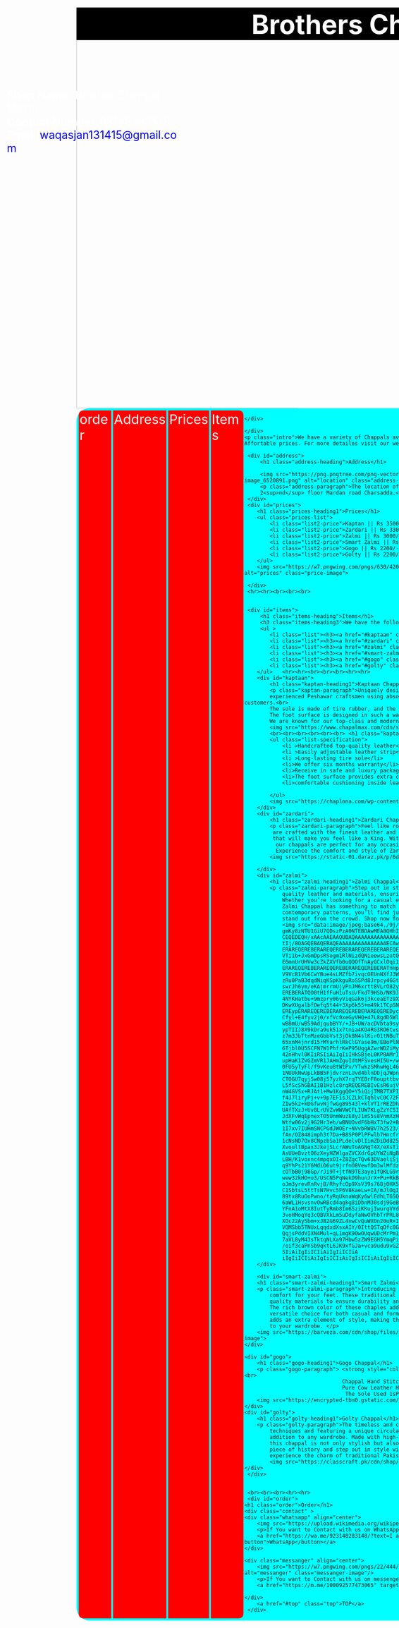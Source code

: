 <!DOCTYPE HTML>

<html lang="en">

<head>
    
  <title>Brother Chappal Maker</title>
  <style>
  .email{
        color: blue;
        text-decoration: none;

    }
    .email:hover{
        border: 1px solid red;
        background-color: red;
        border-radius: 15px;
        color:yellow;
    }

    .name{
        border: 2px solid black;

        text-align: center;
        color: white;
        background-color: black;
        position: fixed;
        top: -43px;
        width: 1500px;
        height: 70px;
        font-size: 60px;
        z-index: 1;
    }
    .img{
        width: 1500px;
        height: 900px;
        opacity: 0.9;

    }
    .p1{
        font-size: 25px;
        color: white;
        width: 400px;
        position: absolute;
        top: 200px;
        left: 70px;

    }
    strong{
        color: white;
    }

    strong:hover{
        color: yellow;
        font-family: cursive;
    }
    .order{
        border: 3px solid red;
        background-color: red;
        color: white;
        font-family: cursive;
        border-radius: 30px;
        text-align: center;
        width: 1500px;

    }


    .whatsapp{
        border: 2px solid green;
        border-radius: 30px;
        background-color: yellowgreen;
        color: black;
        width: 200px;
        text-align: center;
        color: white;
        position: relative;
        left: 525px;

    }
    .whatsapp-image{
        width: 100px;
        height: 100px;
        border-radius: 700px;

    }
    .whatsapp-button{
        border: 2px solid green;
        color: green;
        width: 100px;
        font-size: 14px;
        border-radius: 8px;
    }
    .whatsapp-button:hover{
        background-color: green;
        color: white;
    }
    .messanger{
        border: 2px solid blue;
        border-radius: 30px;
        background-color: aqua;
        color: black;
        width: 200px;
        text-align: center;
        color: black;
        position: relative;
        left: 775px;
        bottom: 219px;

    }

    .messanger-image {
        width: 100px;
        height: 100px;
        border-radius: 700px;
    }
    .messanger-button{
        border: 2px solid blue;
        color: blue;
        width: 100px;
        font-size: 14px;
        border-radius: 8px;


    }
    .messanger-button:hover{
         background-color: blue;
        color: white;
    }
    .whatsapp.messanger {
    display: inline-block;
    width: 200px; /* Remove fixed width */
    height: 200px;

}
.intro{
    font-size: 30px;
}
.buttons{
   border: 3px solid aqua;
   border-radius: 30px;
   background-color: aqua;
   width: 1500px;
   display: flex; /* Add this line to make the container flexbox */
   justify-content: center;

}
.order-button{
   border: 2px solid red;
   border-top-left-radius: 10px;
   border-bottom-left-radius: 10px;
   width: 70px;
   font-size: 30px;
   background-color: red;
   color: white;
   text-decoration: none;
   margin: 2px;

}
.order-button:hover{
    background-color: white;
    color: black;
    text-decoration: none;
}
.address1{
   border: 2px solid red;

   width: 120px;
   font-size: 30px;
   background-color: red;
   color: white;
   text-decoration: none;
   margin: 2px;
   text-align: center;
}
.address1:hover{
    background-color: white;
    color: black;
    text-decoration: none;
}
.items{
   border: 2px solid red;
   border-top-right-radius: 10px;
   border-bottom-right-radius: 10px;
   width: 70px;
   font-size: 30px;
   background-color: red;
   color: white;
   text-decoration: none;
   margin: 2px;
}
.items:hover{
     background-color: white;
    color: black;
    text-decoration: none;
}
.prices{
    border: 2px solid red;

width: 120px;
font-size: 30px;
background-color: red;
color: white;
text-decoration: none;
margin: 2px;
text-align: center; 
}
.prices:hover{
    background-color: white;
    color: black;
    text-decoration: none;
}
.top{
    border: 2px solid red;
    border-radius: 20px;
    width: 200px;
    font-size: 30px;
    background-color: red;
    color: white;
    text-decoration: none;
    margin: 2px;
    text-align: center; 
    position: relative;
    bottom: 100px;
    left: 700px; 
}
.top:hover{
    background-color: white;
    color: black;
    text-decoration: none;
}

.address-logo{
    width: 400px;
    height: 400px;
    border-radius: 700px;
}
.address-heading{
    border: 3px solid red;
    border-radius: 30px;
    width: 1500px;
    background-color: red;
    color: white;
    text-align: center;
    font-family: cursive;

}
.address-paragraph{
    border: 2px solid aqua;
    border-top-left-radius: 20px;
    border-bottom-right-radius: 20px;
    font-size: 25px;
    width: 400px;
    background-color: aqua;
    text-align: center;
    color: red;
    position: relative;
    left: 600px;
    bottom: 350px;
}
.address-paragraph:hover{
    border: 2px solid red;
    background-color: red;
    color: white;
    font-family: cursive;
}
.items-heading{
    border: 2px solid red;
    border-radius: 20px;
    background-color: red;
    text-align: center;
    font-family: cursive;
    color: white;
}
.items-heading3{
    color: blue;
    font-family: cursive;
    font-size: 30px;
}
.list{
    border: 2px solid aqua;
    border-radius: 20px;
    background-color: aqua;
    font-size: 18px;
    text-align: center;
    width: 100px;
    display: inline-block;
    margin: 4px;
    color: red;
}


.list:hover{
    background-color: white;
    border: 2px solid blue;

}
.kaptaan:link{
    color: red;
    text-decoration: none;
}
.kaptaan:hover{
    color: red;
    text-decoration: none;
}
.kaptaan:visited{
    color: red;
    text-decoration: none;
}

.kaptan-heading1{
    border: 2px solid aqua;
    border-radius: 30px;
    background-color: aqua;
    font-family: cursive;
    align-items: center;
    color: red;
    width: 800px;
    display: flex;
    justify-content: center;
}
.kaptan-paragraph{
    font-size: 30px;
}
.red-kaptan1{
    width: 400px;
    height: 400px;
    border-radius: 700px;
    position: relative;
    left: 1150px;
    bottom: 300px;
}
.red-kaptan2{
    width: 400px;
    height: 400px;
    border-radius: 700px;
    position: relative;
    left: 1150px;
    bottom: 650px;
}

.kaptan-specification{
     border: 2px solid aqua;
    border-radius: 30px;
    background-color: aqua;
    font-family: cursive;
    align-items: center;
    color: red;
    width: 400px;
    display: flex;
    justify-content: center;
    position: relative;
    bottom: 300px;
}
.list-specification{
    border: 2px solid grey;
    border-top-left-radius: 30px;
    border-bottom-right-radius: 30px;
    font-size: 25px;
    text-align: center;
    list-style-type: none;
    width: 400px;
    position: relative;
    bottom: 300px;
    background-color: grey;
    color: white;
}
.zardari:link{
    color: red;
    text-decoration: none;
}
.zardari:hover{
    color: red;
    text-decoration: none;
}
.zardari:visited{
    color: red;
    text-decoration: none;
}

.zardari-heading1{
    border: 2px solid aqua;
    border-radius: 30px;
    background-color: aqua;
    font-family: cursive;
    align-items: center;
    color: red;
    width: 800px;
    display: flex;
    justify-content: center;
}
.zardari-paragraph{
    font-size: 30px;
}
.zardari-image{
    width: 400px;
    height: 400px;
    border-radius: 700px;
    position: relative;
    left: 1100px;
    bottom: 400px;
}
.zalmi-heading1{
    border: 2px solid aqua;
    border-radius: 30px;
    background-color: aqua;
    font-family: cursive;
    align-items: center;
    color: red;
    width: 800px;
    display: flex;
    justify-content: center;
}
.zalmi-paragraph{
    font-size: 30px;
}
.zalmi-image{
    border-radius: 700px;
    position: relative;
    left: 1200px;
    bottom: 300px; 
}
.zalmi:link{
    color: red;
    text-decoration: none;
}
.zalmi:hover{
    color: red;
    text-decoration: none;
}
.zalmi:visited{
    color: red;
    text-decoration: none;
}
.smart-zalmi:link{
    color: red;
    text-decoration: none;
}
.smart-zalmi:hover{
    color: red;
    text-decoration: none;
}
.smart-zalmi:visited{
    color: red;
    text-decoration: none;
}
.smart-zalmi-heading1{
    border: 2px solid aqua;
    border-radius: 30px;
    background-color: aqua;
    font-family: cursive;
    align-items: center;
    color: red;
    width: 800px;
    display: flex;
    justify-content: center;
}
.smart-zalmi-paragraph{
    font-size: 30px;
}
.smart-zalmi-image{
    width: 250px;
    height: 250px;
    border-radius: 600px;
    position: relative;
    left: 1200px;
    bottom: 300px;
}
.gogo-heading1{
    border: 2px solid aqua;
    border-radius: 30px;
    background-color: aqua;
    font-family: cursive;
    align-items: center;
    color: red;
    width: 800px;
    display: flex;
    justify-content: center;
}
.gogo-paragraph{
    font-size: 30px;
}
.gogo-image{
    width: 200px;
    height: 200px;
    border-radius: 700px;
    position: relative;
    left: 1250px;
    bottom: 200px;
}
.gogo:link{
    color: red;
    text-decoration: none;
}
.gogo:hover{
    color: red;
    text-decoration: none;
}
.gogo:visited{
    color: red;
    text-decoration: none;
}
.golty-heading1{
    border: 2px solid aqua;
    border-radius: 30px;
    background-color: aqua;
    font-family: cursive;
    align-items: center;
    color: red;
    width: 800px;
    display: flex;
    justify-content: center;
}
.golty-paragraph{
    font-size: 30px;
}
.golty:link{
    color: red;
    text-decoration: none;
}
.golty:hover{
    color: red;
    text-decoration: none;
}
.golty:visited{
    color: red;
    text-decoration: none;
}
.golty-image{
    width: 200px;
    height: 200px;
    border-radius: 700px;
    position: relative;
    left: 1250px;
    bottom: 200px;
}
.prices-heading1{
    color: white;
    border: 2px solid red;
    border-radius: 30px;
    background-color: red;
    text-align: center;
    font-family: cursive;
}
.prices-list{
    list-style-type: none;
}
.list2-price{
    border: 1px solid black;
    border-radius: 20px;
    background-color: rgb(57, 57, 57);
    color: white;
    width: 400px;
    font-size: 25px;
    text-align: center;
    

}
.list2-price:hover{
    color: yellow;
}
.price-image{
    width: 200px;
    height: 200px;
    border-radius: 70px;
    border: 3px solid black;
    position: relative;
    left: 900px;
    bottom: 200px;
}





 </style>
</head>

<body>
    <h1 class="name">Brothers Chappal Maker</h1>
    <img src="https://pakhtunwardrobe.com/cdn/shop/products/MAD07604_1_1024x1024@2x.jpg?v=1668556487" alt="chappal" class="img"  id="top"/>
    <p class="p1"><strong>Shop Name:</strong> Brother Chappal Maker.<br>
    <strong>Contact Number:</strong>03148283148<br>
    <strong>Email:</strong><a href="mailto:waqasjan131415@gmail.com" class="email">waqasjan131415@gmail.com</a></p>
    <div class="buttons">
        <a href="#order" class="order-button">order</a>
        <a href="#address" class="address1">Address</a>
        <a href="#prices" class="prices">Prices</a>
        <a href="#items" class="items">Items</a>

    </div>

    </div>
    <p class="intro">We have a variety of Chappals available in our Shop that have good quality and<br>
    Affortable prices. For more detailes visit our website or call us on our WhatsApp number. </p> <hr><hr>

     <div id="address">
         <h1 class="address-heading">Address</h1>

         <img src="https://png.pngtree.com/png-vector/20221211/ourmid/pngtree-d-location-map-icon-logo-symbol-vector-design-clipart-transparent-background-png-image_6520891.png" alt="location" class="address-logo"/>
         <p class="address-paragraph">The location of our Shop is Ghafoor Market shop no 20.<br>
         2<sup>nd</sup> floor Mardan road Charsadda.</p><br><br><br><hr><hr>
     </div>
     <div id="prices">
        <h1 class="prices-heading1">Prices</h1>
        <ul class="prices-list">
            <li class="list2-price">Kaptan || Rs 3500/-</li>
            <li class="list2-price">Zardari || Rs 3300/-</li>
            <li class="list2-price">Zalmi || Rs 3000/-</li>
            <li class="list2-price">Smart Zalmi || Rs 3000/-</li>
            <li class="list2-price">Gogo || Rs 2200/-</li>
            <li class="list2-price">Golty || Rs 2200/-</li>
        </ul>
        <img src="https://w7.pngwing.com/pngs/630/420/png-transparent-price-tag-label-icon-best-price-label-best-price-logo-love-text-heart-thumbnail.png" alt="prices" class="price-image">

     </div>
     <hr><hr><br><br><br>


     <div id="items">
         <h1 class="items-heading">Items</h1>
         <h3 class="items-heading3">We have the following items:</h3>
         <ul >
            <li class="list"><h3><a href="#kaptaan" class="kaptaan">Kaptaan</a></h3></li>
            <li class="list"><h3><a href="#zardari" class="zardari">Zardari</a></h3></li>
            <li class="list"><h3><a href="#zalmi" class="zalmi">Zalmi</a></h3></li>
            <li class="list"><h3><a href="#smart-zalmi" class="smart-zalmi">Smart Zalmi</a></h3></li>
            <li class="list"><h3><a href="#gogo" class="gogo">Gogo</a></h3></li>
            <li class="list"><h3><a href="#golty" class="golty">Golty</a></h3></li>
        </ul>   <hr><hr><br><br><br><hr><hr>
        <div id="kaptaan">
            <h1 class="kaptan-heading1">Kaptaan Chappal</h1>
            <p class="kaptan-paragraph">Uniquely designed Peshawari chappals by Brothers are entirely handcrafted by <br>
            experienced Peshawar craftsmen using absolute cow leather. <br>Pure fine thread is used for stitching carefully to ensure value quality to customers.<br>
            The sole is made of tire rubber, and the upper part of the sole is covered with leather.<br>
            The foot surface is designed in such a way that it offers comfort to the wearer. <br>
            We are known for our top-class and modern design chappals in the market.</p>
            <img src="https://www.chapalmax.com/cdn/shop/files/qqq.jpg?v=1687521339&width=1646" alt="red kaptaan" class="red-kaptan1"/>
            <br><br><br><br><br><br> <h1 class="kaptan-specification">Specifications</h1>
            <ul class="list-specification">
                <li >Handcrafted top-quality leather</li>
                <li >Easily adjustable leather strip</li>
                <li >Long-lasting tire sole</li>
                <li>We offer six months warranty</li>
                <li>Receive in safe and luxury packaging</li>
                <li>The foot surface provides extra comfort</li>
                <li>comfortable cushioning inside leather lining</li>

            </ul>
            <img src="https://chaplona.com/wp-content/uploads/2023/05/Zalmi-Kaptaan-Red-img1.4.jpg" alt="red kaptan" class="red-kaptan2"/>
        </div>
        <div id="zardari">
            <h1 class="zardari-heading1">Zardari Chappal</h1>
            <p class="zardari-paragraph">Feel like royalty in Zardari Chappal! Our traditional Peshawari Chappals<br>
             are crafted with the finest leather and intricate hand-stitched detailing<br>
             that will make you feel like a King. With their classic design, <br>
              our chappals are perfect for any occasion and will add a touch of luxury to any outfit. <br>
              Experience the comfort and style of Zardari Chappal today!</p>
            <img src="https://static-01.daraz.pk/p/6d46d59cb2a8387f1e7adeba4f36d2e7.jpg_750x750.jpg_.webp" alt="zardari chappal" class="zardari-image"/>

        </div>
        <div id="zalmi">
            <h1 class="zalmi-heading1">Zalmi Chappal</h1>
            <p class="zalmi-paragraph">Step out in style with Zalmi Chappal! Our handcrafted chappals are made with the finest <br>
                quality leather and materials, ensuring a comfortable and long-lasting fit. <br>
                Whether you’re looking for a casual evening out or dressing up for a special event,<br>
                Zalmi Chappal has something to match your every need. From classic designs to  <br>
                contemporary patterns, you’ll find just the right pair to make your style  <br>
                stand out from the crowd. Shop now for unmatched quality and luxury!</p>
                <img src="data:image/jpeg;base64,/9j/4AAQSkZJRgABAQAAAQABAAD/2wCEAAoHCBYWFRYUFhUZFRgYGBoYGRoZGBgYGBoZGBgaHhgZGBocIC4mHiErHxoZJj
                gmKy8zNTU1GiU7QDszPzA0NTEBDAwMEA8QHhISHDQrJCQ0NDQ0NDQ0NDQ0NDQ0NDQxNDQ0NDQ0PTQ0NDQ0NDQ0NDQ0NDQ0MTQ0NDE0MTQ0NDQ0P//AABEIAOEA4QMBIgA
                CEQEDEQH/xAAcAAEAAQUBAQAAAAAAAAAAAAAABAIDBQYHAQj/xAA+EAACAQIEAwQHBgUDBQEAAAABAgADEQQSITEFQVEGImGRBxMyQnGBoVJygpKxwRQzYtHwsuHxJENjo
                tIj/8QAGQEBAQEBAQEAAAAAAAAAAAAAAAECAwQF/8QAIhEBAQEAAQQCAgMAAAAAAAAAAAECEQMSITFBURMyBGGB/9oADAMBAAIRAxEAPwDs0REBERAREQEREBERAREQEREB
                ERAREQEREBERAREQEREBERAREQEREBERAREQEREBERAREQERInEMYtGm1VzZVFz1PIAeJNh84FWMxaUkNSo4RFF2ZjYCaNU7XY7FMRw3B5qYJHr6/cQ23KgkafDMeoEscMw
                VTi1b+JxGmDpsRSogm1RlNizdQNieewsLzotOmFAVQFAAAAAAAGwAGwi+Boobjy2Yrg6nMoC9/gLhRf8AFPafb9qLBOIYSphCdA4HrKZ+a7/BSxm8vUUakhfiQP1mKxfFc
                E6mnUrUHVw3cZkZXVfb0uQQOfTnAyGCxlOqi1KbrURtmQhlPzEkzkPFMO3DG/jeG1lq4ViGrUQ4dVBNgwsSSl9L+0ptqRpOk9n+M08XRSvTOjaMp9pGG6t/fmCCNDAysREB
                ERAREQEREBERAREQEREBERAREQEREBERATnHpJxT1KtDBIbFyt7faqMUUkf0qHO/veE6POaY1S3HaQbYNcfhwxK/UmWJXQeH4NKNNKSCyIoVR4AWmp8W7TtUZqWFYBQbNWG
                V9VcB1Vb6CwYBue4sLMZfb7ivqcOEUnNXfJ3WCuEClqpQn3silRzuwmp4JCFUE3Y2uerW8PL5Tn1NcR16WO6+Un+ERnzPeo+YuGdmcgsLEKWJIFtLfHqZU5pJofVoehyKfI
                zRu0PaB3dqdNiqKSpKkguRoSSPd8Jrpcy46GtTm1rXVzm8ZjrD4WkRqi2Ksl1GXuP7SgryM1vs7xZuF416Ru9CpY2vY5CTkccsynMvjrtpbXuC8Weg1xcofbTkR1tyI6zL9
                swrJh6ym/eKAjmrrmUjyPnJM6xrtt8VLrO82ycWO64PFJVRaiMGR1DKw2IO0kTn/o54iRnoMykMq1qYz5nvUF3LA7ZiQ4tcXZ9eQ6BNuRERAREQEREBERAREQEREBERAREQ
                EREBERATQO0tH1fFuH1uTsU/FkdT9HSb/NK9JhCUKGJ97D4mnUA5sNcyj6H8MsSsX6RKubFYenrZULaKCt2qKe8T7J//AB0I3sRIdTuo7fZR2/KjEfWW+2ldW4kjKM6rRod
                4NYKHatbu+9mzpry06yViqGak6j3kceaETz9X9o9XR/WuVWlJEuprDLPpSPDyv8NF7i/tXU+X+8ncSqFuGo25pOP/AFcqP/VxMVgXs9jpqD5HWZzhGMoqBTrKzp65ndVAN0
                DKwXUgalbfOefq5t44+3Xp6k55+m49k1TCpSNUjO5pPUzGzIrtlwtIWFzYF3KnbN4WnU587cT4u9dnqP7TVg62Y2TukWC210CC/LLp7Rn0Fgq+enTf7aK35lB/eTWbPaS8p
                EREypERAREQEREBERAREQEREBERAREQEREDycm9MH8/C66erqWHIHMtyPp5CdanIvS83/VYcdKLHzc/2mse2denPcBXCVQWAIF9TupGoKdG0y/iM6vw186KxG4F5yBvbnXO
                Cfyl+E4fyv2j0/xfVc0xeGyVHQ+47L8gdD5Wlpkmz9uOHFKgrqO69lfwcDQn4gfTxmssZ7elruxK8vUz26sY6uxU3l3BVNfjPMRQLmwFzufADcyPSOV7dDHdO7hOPHLKNs/
                wB8mU/wB59AdjqubBYY/+JB+UW/acDVbta9sykXtfdTyncPR1UzcOwx37rjyqOJnq+lz7bPEROLZERAREQEREBERAREQEREBERAREoZgBcmwHMwKoJmo8f7e4XDDKrfxFQm
                ypTIIJ8X9kDra9uk51x7tnia4KO4RG3RO6tvsk+03z0PQbTWcXTN1I3ftT6QqdDNTw4FWoNC5/lqfC3tn4aeM5bxLi1XE1BVrMXfKyjQAADUKoGgGv1mIxNfcxwysCqsxAu
                z7m3JbTtnMzeGbbVst3jOk8N4slKirO1tNBuT4Ac5zxkU/ENe/UEbeYkgOeZvbT5Tl1Oj+TU59R1x1eyeG34/tR6xWQUVKMLH1hvcfdGx+ek1xsMpOlwOgOg8ATcyyjy8Kk
                65xnM4jnrd15rMYarhlRkClGYase9m/EBoPlNMx9O1Tu67n8oJP0Ey9R5FdAd/EX56ix+hmfw8a7pV/JzntsXsO/sN0InVfR9xqhQwpw9evToNTq1FVatREYoxDqRci47+4
                6Tjbl0U5SCFN7W1PhfrKeP95UqgAZwrWDZiMy2bN9k5kJt0I5Wl35nDOfD6ewvEaNT+XVSp9x1b9DJc+PaDsGBTMGGxS4b5Eaz6A9EvGa9bDvTxDl2p5SpY3bK2bQn3rZRr
                42nHhvl0KIiRSIiAiIgIiIHkSBjeL0KP8AMrIm4sWF7gXItvexBmOftlgh/wB8H4I5H0WJLRsETTOKekXCop9XmrtyUKyL82YbfAGaLxT0g4urcK4pL0pix+bG7eVpudPVZ
                upHaK1ZVGZmVR1JAHmZguIdtMFSvesHI5U+/wDUd36zheK4i7nM7s56sSx8zIrOTOk6P3U7nT+K+lI6ihRC/wBVQ3P5V0HmZpHFe0uIxH82qzj7N8q/lWw+kwt4m84k9Rm2
                0FU5yTyFl/f9vKeu8tW1Px/YTwkzSMhwHgL46sMOjqhZWbMwLABRfYdTYfObJiPRLiaCPV9fSqCmrvlCuGNluQt9Lm01/s32gbA1/Xogc5GQq11BDW5gciAf8vJHHfSJj69
                1NUUkNwUpLkBB5FjdvrznLUvd4blnDDjqJWpnlRLd4bHUjp4zxTOzmuqZcvLQlwSKGUEz12lsEtoNBzP9vGEXqGF9Yr32HTmb3t9LfMypwMmyHKzaZTcgZSM7DcWzAWIIsf
                CTOGU7qyjSw08j57yzhX7rqTYEBrF8oupttbvNlZgBpufgc6ixAXEG1gqj5E/RiR/zN09FWOK47Kxv62m6a9RZx9EI+c0fJYkdDbymT7P4/wBRiaNbkjqx+7fvD8t4uec2L
                L5fScShGBAI1B1Hzlc8rqREQEREBIvEsR6ujVqfYpu/5VJ/aSphO2FXLgcSetF1/OMo/WBxenw166GoDd7ZixN87M75s3iQF18BMRVBVirbgkHW+o31G82D+O9ThAFPfqWC
                nW4GVSx+RJAt1+Mw1KggQO+Y5iQijTMB7TXPIHpzGtp16fdzefXwnU7eJx7Q2YyiZH1FNtmKG2mYXHwut7eUs18C6i5Fx1Uhhp8P3nfly4Q7QBLmWLSooyz0LKogWWHe+X6
                f4J7liryPj+v+9p7EFisJCZLkCTqhlvC0C72F/kCTrpcAanS5+UxpqJ6A5VvobDmDyuNR4Wlsp008Nh8ukuqO6TYC7E2UZVFzewHIa7S2BNT0l9qFc3tbXpzl5Uc7KR4nT9
                ZIw5k2+kDGfwvNjfwGg89543l+klVTIrREZDhb2v8AD9JSQEqnUhSTqoBORxqFzaXytbWW8G9jLmJGZKb9VyfND/YiKsWKuBOc5mCG9mUhiQVOVgcoI3B5zK8E4KGcM17DX
                UAfTXzJ+Uv8LrUVZvWWVWCFLIUW7KLgZzYC5IzE2OW99RK8X2iQKRSGTbW121ve3ugiw+1v4Ty731brtzP9ejOen291v+OldjuJFmqYc6imAUPRb2K36A2t85tk5N6MeLj+
                JdXFvWqEpnexTO5UnmWuzE8yJ1mS5s8VnmXzHsREgREQE1b0jORw7EEAn+XsL6euS5+QuflNplLC+h1BgfNT4hXy5h7K5QVubgAAXBNuXK0uYrvEMhuqpa1rMqobZmB63vo
                Wtfw06v2j9G2Hr3eh/wBNUOvdF6bHxT3fw2+BnLONcExODfLiKZUcnXvI33W2+RsfCd86lYsqGKkrpYllN1YqfAygYsOe/Zz3j3r5szADMWHeNrAgEkb9TKhTVjZWt7A7/d
                1I7xv7IUHmSNCPGdJWOEr+NVvbRW8V7h2523/zwlPqaLbOyfeF/qNv+fnEagwAaxINyCOimzH4A28xLWaPHwJp4c/uFH+6wJ/zw/uL2mwlTbIT92z87e7fw8xI+aVjEsPeY
                fAn/OZ848imph3t7Da+B8SP0PlPFwlb7HncfrbrK2xj/bb8x8P7DykWtWZt2LfEk/5ufOLz9kU4lHX2mQeF7nyl/hlPuO176Mb2a2gyjbbvMLE6XtfocbXMy2B7tHxYKN2B
                1cNsND7Ox8CNpzbSa1PLdelvDlIimZDiDd825gfoBMcN50nphLoGS82kh0JLI0lEeoZYMutLLRBXTbWS81qCdM55ff8A2A8pBBkmrpTQdST9BceZi+x5inBRdtAt+8xNwzg
                XvoultBpax3JkejSLcrAWuToAGNgT4X/eXsTiWREKnXLlAzBvbeoCAtu5e5031vzmR4J2Q4hiypFNqSAAZ62ZQFGwRW7xFtgBbxEx3cNccsh2Apl8fh0QErTz1Xa2oAQi56
                AsUUeBvztO6zXeyHZWlgaZVCXdrGpUYWZiNgB7qjWw+pmxTz6vNbk4exESKREQEREBLVakrqVZQynQhgCCPEHeXYgaJxv0Y4OtdqebDt/Rql/uHb8JE0bifo0x9K5plMSv9
                LBH/K1voxnc4mpqxOI+Z8ZgcTQv63DVaeliSjhSDuC1spHzlhOKXOYkNdlY5lDElRYAtva3K9p9PzHYzgeGq/zcPRqffpIx8yJr8l+We184nEqRbubWvc3ve+be1+XS3K+s
                q9YhPs21Y6MdiO6ut9jrfnO8VewfDm3wlMfdzJ/pIkB/Rjw0m/qGHwq1f/qX8k+l7XEwU+zfRd2O49o6W0PTl1lmrXQbBR7XMk6nTnuBoPredvT0W8NH/ac+Bq1P2MyeG7C
                cOTbB0j98Gp/rJi9T+jtfN9TE3aye1fQKLG9raAa7cpnKQtRy6jvU7jMBstT3NyRffle3vCfR+FwNOmLU6aUx0RFQeQE+feJq2fEix7uIbMO7YFalRdb68ztp15S51ymosY
                wew32kHO+o3/USCN5PqNekD9hunJrX+Pu+RkBd51jFScNJrHSQ6Iko7SiK8tmVvKbSootew6m0v8RazBR7q6jxOp+lpd4bTu5Y2yqDe/w1+Ite/wAZGa9R9Bcu4AAt7xsAP
                oJm3yrevRnRvjB/RhyfcOp9XsV39s768j0HX5zL0T0c1TF1rd3uqhso9pnZtF0Ggp6DTWdNnm17dZ6exETKkREBERAREQEREBERAREQEREBERA8nBe1mFyY/GU7WDlnXRfe
                C1SbtsL5ttTsN7Hvc5F6V8KaeLw+IA/mJlOgIzUXvqDobioND9kzePaa9NL4awLFGuQ4IsOvgOti1vG0hMhVip3Bt8fEeBGvzl2oMjEKfZNwbg6bqbgkdNpMxNMVEWooObY
                89tx8RuOoPwno/tyRqUknaWqKy6wlEdhLT6SQ8rwWGztmPdVdSTyH94tBx6ujlv3nJv8ADTNry5DxEjYVPaYi4VbbKwzOCFuGO25uL2sJ7j6+dy2w2UdFGwty628ZcoUiy0
                6aWL1HsvsnvOwRBcd4agkg8iDbnM30sdj9GeB9Xgka1jVd6h8RfKp/Kin5zb5HwGFWlTSkvsoiovwVQB+kkzzW83l1IiJAiIgIiICIiAiIgIiICIiAiIgIiIHk0z0pcP8AW
                YFnA1oMtX8IutTyRmb8Im6SziKKujIwurqVYdQwsR5GWXi8j5srm6q+9gEbnqo7nKwGUADUk5Gkngh79j7HvHXS2qkWI10PO9sx5aeVOHtRrVcI9yyuaV+7ckG9N7sQBmBU
                3voHMoqYq3cQBVXkLm5uDdyfaNwOVhbTrPRL8OVi6pN7nc67W+nKVOwAudJe4Zw6rWPcQt/Vso+LTZqfYgMnfch9wV2B+B3nPfXzjxb5dcdHWvMjT1GbXlyH7mS6gIoHKCQ
                XOc22Ay5bm+xJB2G69ZL4nwCvQuWXOn20uR+Ibr+njMUuJZNRYjoRcW3sf9uvS4m87zuc5rnrGs3ixFpUS7WGnMk3sq3sWawJA1Gtpuvo24b6/GmsQcmGUEA2PfZSlJSQAC
                VQMSbb5TNUxLqqdxdXsxAIY/0IttQSTqOfc0G07b2I4F/CYVabAesc+sqn/wAjAXF+igKo+7M714XMbHEROLZERAREQEREBERAREQEREBERAREQEREBERA5P6WOEZWTEqml
                QqjsPddVIXN4Mul+qL1mgK9OwOUqwUDcMrPm1Z1YbZfdHMfKfRfEMElem1GoodHGVlPMfsed5pFb0TYM+zVrr+Km36pebzvicVmxoydrKqghGKiy5BZLC3tZgqC/ha1vGS0
                7aVL8yM43sTktqNLXa97Hbw5zZW9EGH5YmqPiqH9AJYb0Pp7uLYfGkD+jiS56d+G5vc+WGTtq91uABds3czd33coLi563sJhMbiqVVw7JkJsXRO4GObvBbk5Tl1zdTa3Oba
                /oif3caPnSb9qktL6JK9xfGJa+vca9udu9vGZjPnM4Na1rxq8rHo54EcViDiagvToMCNAFeuAMtraWQWbbcr0M7LIHB+GU8NRShSXKiCw6knVmY8ySSSepk+TV5rMnD2IiR
                SIiAiIgIiICIiAiIgIiICIiA
                iIgIiICIiAiIgIiICIiAiIgIiICIiAiIgIiICIiAiIgIiICIiAiIgIiICIiAiIgIiICIiAiIgIiICIiAiIgIiIH//Z" alt="zalmi" class="zalmi-image">
        </div>

        <div id="smart-zalmi">
        <h1 class="smart-zalmi-heading1">Smart Zalmi</h1>
        <p class="smart-zalmi-paragraph">Introducing the Smart Zalmi Brown Peshawari Chaples, the perfect blend of style and <br>
            comfort for your feet. These traditional Pakistani sandals are handcrafted with the highest <br>
            quality materials to ensure durability and long-lasting <br><br>
            The rich brown color of these chaples adds a touch of elegance to any outfit, making them a <br>
            versatile choice for both casual and formal occasions. The intricate embroidery on the straps <br>
            adds an extra element of style, making these chaples a unique and eye-catching addition <br>
            to your wardrobe. </p>
        <img src="https://barveza.com/cdn/shop/files/WhatsAppImage2023-07-14at12.12.54PM.jpg?v=1689319695&width=1646" alt="smart zalmi" class="smart-zalmi-image">
    </div>

    <div id="gogo">
        <h1 class="gogo-heading1">Gogo Chappal</h1>
        <p class="gogo-paragraph"> <strong style="color:blue">Brothers Chappal Makers</strong>Brings You Unique And Vibrant Footwear Choice Double Sole, GoGo <br>
                                   Chappal Hand Stitched, Hand Made. This Peshawari Traditional Design Chappal With 100% <br>
                                   Pure Cow Leather Hand Stitched. By The Traditional Experts Craftsmen's Of Charsadda City.<br>
                                    The Sole Used IsPure Tire Rubber And Best Quality To Make Your Steps More Gripper. </p>
        <img src="https://encrypted-tbn0.gstatic.com/images?q=tbn:ANd9GcQGxmP00QEg8F00VmOmut7b5u0QSnf7CwVpSw&usqp=CAU" alt="gogo chappal" class="gogo-image">
    </div>
    <div id="golty">
        <h1 class="golty-heading1">Golty Chappal</h1>
        <p class="golty-paragraph">The timeless and classic Golti Charsadda Chappal! Handcrafted with traditional<br>
            techniques and featuring a unique circular design, the Golti Chappal is the perfect<br>
            addition to any wardrobe. Made with high-quality leather and durable materials,<br>
            this chappal is not only stylish but also comfortable and long-lasting. Get your hands on a<br>
            piece of history and step out in style with the Golti Charsadda Chappal. Order now and<br>
            experience the charm of traditional Pakistani footwear!</p>
            <img src="https://classcraft.pk/cdn/shop/products/4.jpg?v=1710561240&width=1646" alt="chappal" class="golty-image">
    </div>
     </div>


     <br><br><br><hr><hr>
     <div id="order">
    <h1 class="order">Order</h1>
    <div class="contact" >
    <div class="whatsapp" align="center">
        <img src="https://upload.wikimedia.org/wikipedia/commons/thumb/6/6b/WhatsApp.svg/1024px-WhatsApp.svg.png" alt="whatsapp" class="whatsapp-image"/>
        <p>If You want to Contact with us on WhatsApp. <br>Then Please Press the botton</p>
        <a href="https://wa.me/923148283148/?text=I am Interested in your Product can we talk?" target="_blank"><button class="whatsapp-button">WhatsApp</button></a>
    </div>

    <div class="messanger" align="center">
        <img src="https://w7.pngwing.com/pngs/22/444/png-transparent-messenger-facebook-messenger-messenger-logo-social-media-icon-thumbnail.png" alt="messanger" class="messanger-image"/>
        <p>If You want to Contact with us on messenger. <br>Then Please Press the botton</p>
        <a href="https://m.me/100092577473065" target="_blank"><button class="messenger-button">Messenger</button></a>

    </div>
        <a href="#top" class="top">TOP</a>
     </div>

</body>

</html>
